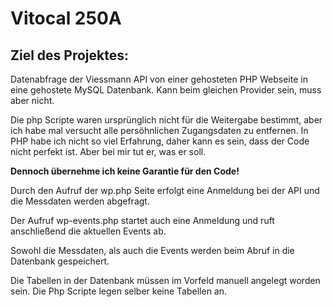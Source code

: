 <H1>Vitocal 250A</H1>

<H2>Ziel des Projektes:</H2>
Datenabfrage der Viessmann API von einer gehosteten PHP Webseite in eine gehostete MySQL Datenbank. Kann beim gleichen Provider sein, muss aber nicht.


Die php Scripte waren ursprünglich nicht für die Weitergabe bestimmt, aber ich habe mal versucht alle persöhnlichen Zugangsdaten zu entfernen. In PHP habe ich nicht so viel Erfahrung, daher kann es sein, dass der Code nicht perfekt ist. Aber bei mir tut er, was er soll.

__Dennoch übernehme ich keine Garantie für den Code!__


Durch den Aufruf der wp.php Seite erfolgt eine Anmeldung bei der API und die Messdaten werden abgefragt.

Der Aufruf wp-events.php startet auch eine Anmeldung und ruft anschließend die aktuellen Events ab.

Sowohl die Messdaten, als auch die Events werden beim Abruf in die Datenbank gespeichert.


Die Tabellen in der Datenbank müssen im Vorfeld manuell angelegt worden sein. Die Php Scripte legen selber keine Tabellen an.


